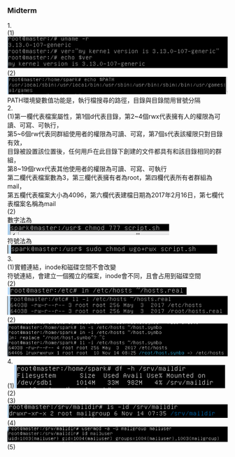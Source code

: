 ### Midterm

1.<br/>
(1)<br/>
![01](Midterm/01.png)<br/>
(2)<br/>
![02](Midterm/02.png)<br/>
PATH環境變數值功能是，執行檔搜尋的路徑，目錄與目錄間用冒號分隔<br/>
2.<br/>
(1)第一欄代表檔案屬性，第1個d代表目錄，第2~4個rwx代表擁有人的權限為可讀、可寫、可執行，<br/>
第5~6個rw代表同群組使用者的權限為可讀、可寫，第7個s代表該權限只對目錄有效，<br/>
目錄被設置該位置後，任何用戶在此目錄下創建的文件都具有和該目錄相同的群組，<br/>
第8~19個rwx代表其他使用者的權限為可讀、可寫、可執行<br/>
第二欄代表檔案數為3，第三欄代表擁有者為root，第四欄代表所有者群組為mail，<br/>
第五欄代表檔案大小為4096，第六欄代表建檔日期為2017年2月16日，第七欄代表檔案名稱為mail<br/>
(2)<br/>
數字法為<br/>
![03](Midterm/03.png)<br/>
符號法為<br/>
![04](Midterm/04.png)<br/>
3.<br/>
(1)實體連結，inode和磁碟空間不會改變<br/>
符號連結，會建立一個獨立的檔案，inode會不同，且會占用到磁碟空間<br/>
(2)<br/>
![05](Midterm/05.png)<br/>
![06](Midterm/06.png)<br/>
(2)<br/>
![07](Midterm/07.png)<br/>
4.<br/>
(1)![08](Midterm/08.png)<br/>
(2)<br/>
(3)![09](Midterm/09.png)<br/>
(4)![10](Midterm/10.png)<br/>
(5)<br/>